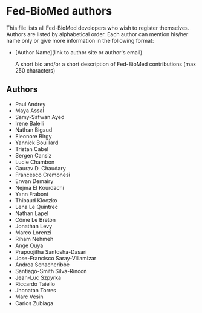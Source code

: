 # Fed-BioMed authors

This file lists all Fed-BioMed developers who wish to register themselves.
Authors are listed by alphabetical order. 
Each author can mention his/her name only or give more information in the following format:

- [Author Name](link to author site or author's email)

  A short bio and/or a short description of Fed-BioMed contributions (max 250 characters)


## Authors

- Paul Andrey
- Maya Assal
- Samy-Safwan Ayed
- Irene Balelli
- Nathan Bigaud
- Eleonore Birgy
- Yannick Bouillard
- Tristan Cabel
- Sergen Cansiz
- Lucie Chambon
- Gaurav D. Chaudary
- Francesco Cremonesi
- Erwan Demairy
- Nejma El Kourdachi
- Yann Fraboni
- Thibaud Kloczko
- Lena Le Quintrec
- Nathan Lapel
- Côme Le Breton
- Jonathan Levy
- Marco Lorenzi
- Riham Nehmeh
- Ange Ouya
- Prapoojitha Santosha-Dasari
- Jose-Francisco Saray-Villamizar
- Andrea Senacheribbe
- Santiago-Smith Silva-Rincon
- Jean-Luc Szpyrka
- Riccardo Taiello
- Jhonatan Torres
- Marc Vesin
- Carlos Zubiaga
